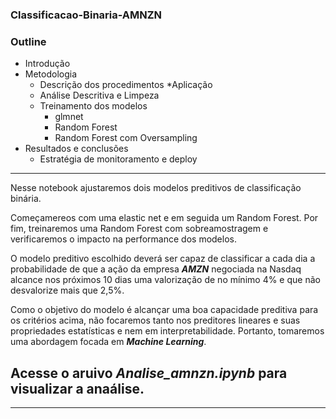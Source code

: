 ### Classificacao-Binaria-AMNZN


### Outline

* Introdução
* Metodologia
  * Descrição dos procedimentos
*Aplicação
  * Análise Descritiva e Limpeza
  * Treinamento dos modelos 
    * glmnet
    * Random Forest
    * Random Forest com Oversampling
* Resultados e conclusões
    * Estratégia de monitoramento e deploy
    
--------------------------------------------------

Nesse notebook ajustaremos dois modelos preditivos de classificação binária.
 
Começamereos com uma elastic net e em seguida um Random Forest. Por fim, treinaremos uma Random Forest com sobreamostragem e verificaremos o impacto na performance dos modelos.
 
O modelo preditivo escolhido deverá ser capaz de classificar a cada dia a probabilidade de que a ação da empresa ***AMZN*** negociada na Nasdaq alcance nos próximos 10 dias uma valorização de no
mínimo 4% e que não desvalorize mais que 2,5%.
 
Como o objetivo do modelo é alcançar uma boa capacidade preditiva para os critérios acima, não focaremos tanto nos preditores lineares e suas propriedades estatísticas e nem em interpretabilidade. Portanto, tomaremos uma abordagem focada em ***Machine Learning***.
 
 
## Acesse o aruivo  *Analise_amnzn.ipynb* para visualizar a anaálise.
---
